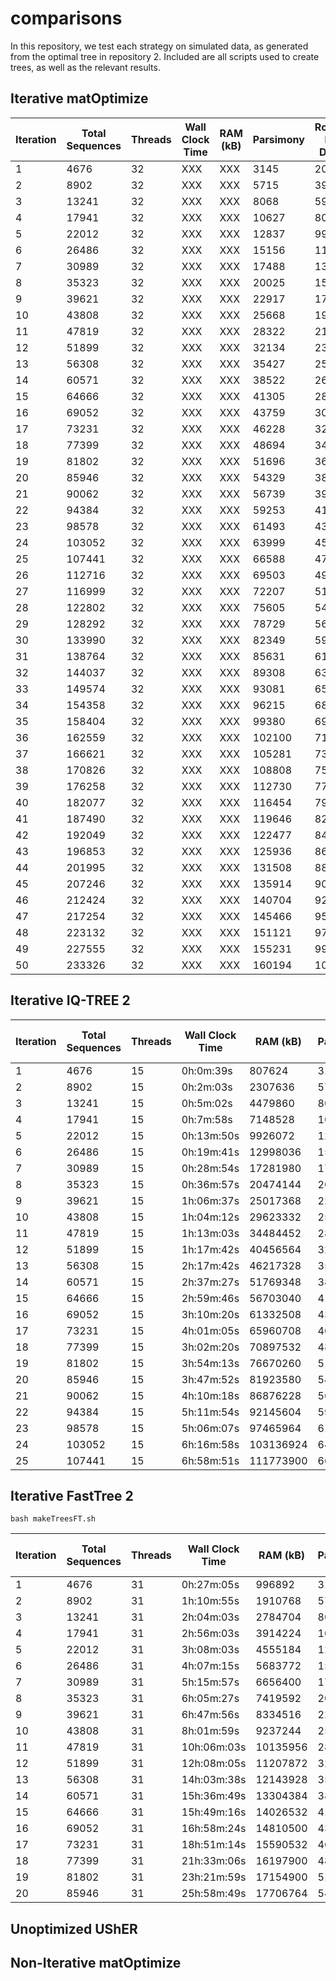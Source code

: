 # comparisons

In this repository, we test each strategy on simulated data, as generated from the optimal tree in repository 2. Included are all scripts used to create trees, as well as the relevant results.

## Iterative matOptimize

| Iteration | Total Sequences | Threads | Wall Clock Time | RAM (kB) | Parsimony | Robinson-Foulds Distance |  
|-----------|-----------------|---------|-----------------|----------|-----------|--------------------------|  
| 1 | 4676 | 32 | XXX | XXX | 3145 | 2079.5 |
| 2 | 8902 | 32 | XXX | XXX | 5715 | 3990.0 |
| 3 | 13241 | 32 | XXX | XXX | 8068 | 5956.5 |
| 4 | 17941 | 32 | XXX | XXX | 10627 | 8060.5 |
| 5 | 22012 | 32 | XXX | XXX | 12837 | 9905.5 |
| 6 | 26486 | 32 | XXX | XXX | 15156 | 11908.5 |
| 7 | 30989 | 32 | XXX | XXX | 17488 | 13927.5 |
| 8 | 35323 | 32 | XXX | XXX | 20025 | 15878.0 |
| 9 | 39621 | 32 | XXX | XXX | 22917 | 17759.0 |
| 10 | 43808 | 32 | XXX | XXX | 25668 | 19601.0 |
| 11 | 47819 | 32 | XXX | XXX | 28322 | 21351.0 |
| 12 | 51899 | 32 | XXX | XXX | 32134 | 23101.5 |
| 13 | 56308 | 32 | XXX | XXX | 35427 | 25006.5 |
| 14 | 60571 | 32 | XXX | XXX | 38522 | 26834.5 |
| 15 | 64666 | 32 | XXX | XXX | 41305 | 28668.5 |
| 16 | 69052 | 32 | XXX | XXX | 43759 | 30638.0 |
| 17 | 73231 | 32 | XXX | XXX | 46228 | 32517.5 |
| 18 | 77399 | 32 | XXX | XXX | 48694 | 34333.5 |
| 19 | 81802 | 32 | XXX | XXX | 51696 | 36261.0 |
| 20 | 85946 | 32 | XXX | XXX | 54329 | 38048.5 |
| 21 | 90062 | 32 | XXX | XXX | 56739 | 39870.5 |
| 22 | 94384 | 32 | XXX | XXX | 59253 | 41781.5 |
| 23 | 98578 | 32 | XXX | XXX | 61493 | 43658.0 |
| 24 | 103052 | 32 | XXX | XXX | 63999 | 45655.5 |
| 25 | 107441 | 32 | XXX | XXX | 66588 | 47597.5 |
| 26 | 112716 | 32 | XXX | XXX | 69503 | 49903.0 |
| 27 | 116999 | 32 | XXX | XXX | 72207 | 51780.0 |
| 28 | 122802 | 32 | XXX | XXX | 75605 | 54309.5 |
| 29 | 128292 | 32 | XXX | XXX | 78729 | 56720.5 |
| 30 | 133990 | 32 | XXX | XXX | 82349 | 59229.0 |
| 31 | 138764 | 32 | XXX | XXX | 85631 | 61312.5 |
| 32 | 144037 | 32 | XXX | XXX | 89308 | 63593.0 |
| 33 | 149574 | 32 | XXX | XXX | 93081 | 65991.0 |
| 34 | 154358 | 32 | XXX | XXX | 96215 | 68065.0 |
| 35 | 158404 | 32 | XXX | XXX | 99380 | 69776.0 |
| 36 | 162559 | 32 | XXX | XXX | 102100 | 71535.5 |
| 37 | 166621 | 32 | XXX | XXX | 105281 | 73278.0 |
| 38 | 170826 | 32 | XXX | XXX | 108808 | 75063.0 |
| 39 | 176258 | 32 | XXX | XXX | 112730 | 77408.0 |
| 40 | 182077 | 32 | XXX | XXX | 116454 | 79918.0 |
| 41 | 187490 | 32 | XXX | XXX | 119646 | 82293.0 |
| 42 | 192049 | 32 | XXX | XXX | 122477 | 84301.0 |
| 43 | 196853 | 32 | XXX | XXX | 125936 | 86395.0 |
| 44 | 201995 | 32 | XXX | XXX | 131508 | 88534.0 |
| 45 | 207246 | 32 | XXX | XXX | 135914 | 90766.0 |
| 46 | 212424 | 32 | XXX | XXX | 140704 | 92988.0 |
| 47 | 217254 | 32 | XXX | XXX | 145466 | 95033.5 |
| 48 | 223132 | 32 | XXX | XXX | 151121 | 97482.0 |
| 49 | 227555 | 32 | XXX | XXX | 155231 | 99379.5 |
| 50 | 233326 | 32 | XXX | XXX | 160194 | 101829.0 |

## Iterative IQ-TREE 2

| Iteration | Total Sequences | Threads | Wall Clock Time | RAM (kB) | Parsimony | Robinson-Foulds Distance |
|-----------|-----------------|---------|-----------------|----------|-----------|--------------------------|
| 1 | 4676 | 15 | 0h:0m:39s | 807624 | 3149 | 2081.5 |
| 2 | 8902 | 15 | 0h:2m:03s | 2307636 | 5722 | 3990.0 |
| 3 | 13241 | 15 | 0h:5m:02s | 4479860 | 8076 | 5956.0 |
| 4 | 17941 | 15 | 0h:7m:58s | 7148528 | 10638 | 8058.5 |
| 5 | 22012 | 15 | 0h:13m:50s | 9926072 | 12851 | 9908.0 |
| 6 | 26486 | 15 | 0h:19m:41s | 12998036 | 15171 | 11912.5 |
| 7 | 30989 | 15 | 0h:28m:54s | 17281980 | 17503 | 13927.0 |
| 8 | 35323 | 15 | 0h:36m:57s | 20474144 | 20043 | 15881.0 |
| 9 | 39621 | 15 | 1h:06m:37s | 25017368 | 22941 | 17764.0 |
| 10 | 43808 | 15 | 1h:04m:12s | 29623332 | 25697 | 19607.5 |
| 11 | 47819 | 15 | 1h:13m:03s | 34484452 | 28354 | 21358.5 |
| 12 | 51899 | 15 | 1h:17m:42s | 40456564 | 32173 | 23112.0 |
| 13 | 56308 | 15 | 2h:17m:42s | 46217328 | 35475 | 25020.0 |
| 14 | 60571 | 15 | 2h:37m:27s | 51769348 | 38576 | 26851.0 |
| 15 | 64666 | 15 | 2h:59m:46s | 56703040 | 41362 | 28681.5 |
| 16 | 69052 | 15 | 3h:10m:20s | 61332508 | 43819 | 30652.0 |
| 17 | 73231 | 15 | 4h:01m:05s | 65960708 | 46289 | 32528.5 |
| 18 | 77399 | 15 | 3h:02m:20s | 70897532 | 48758 | 34351.5 |
| 19 | 81802 | 15 | 3h:54m:13s | 76670260 | 51768 | 36286.0 |
| 20 | 85946 | 15 | 3h:47m:52s | 81923580 | 54404 | 38074.0 |
| 21 | 90062 | 15 | 4h:10m:18s | 86876228 | 56817 | 39892.5 |
| 22 | 94384 | 15 | 5h:11m:54s | 92145604 | 59333 | 41808.5 |
| 23 | 98578 | 15 | 5h:06m:07s | 97465964 | 61575 | 43686.5 |
| 24 | 103052 | 15 | 6h:16m:58s | 103136924 | 64083 | 45682.5 |
| 25 | 107441 | 15 | 6h:58m:51s | 111773900 | 66672 | 47628.0 |


## Iterative FastTree 2

```
bash makeTreesFT.sh
```

| Iteration | Total Sequences | Threads | Wall Clock Time | RAM (kB) | Parsimony | Robinson-Foulds Distance |
|-----------|-----------------|---------|-----------------|----------|-----------|--------------------------|
| 1 | 4676 | 31 | 0h:27m:05s | 996892 | 3145 | 2091.0 |
| 2 | 8902 | 31 | 1h:10m:55s | 1910768 | 5715 | 4028.0 |
| 3 | 13241 | 31 | 2h:04m:03s | 2784704 | 8069 | 6023.0 |
| 4 | 17941 | 31 | 2h:56m:03s | 3914224 | 10633 | 8135.0 |
| 5 | 22012 | 31 | 3h:08m:03s | 4555184 | 12841 | 10010.5 |
| 6 | 26486 | 31 | 4h:07m:15s | 5683772 | 15158 | 12024.5 |
| 7 | 30989 | 31 | 5h:15m:57s | 6656400 | 17492 | 14075.5 |
| 8 | 35323 | 31 | 6h:05m:27s | 7419592 | 20031 | 16061.5 |
| 9 | 39621 | 31 | 6h:47m:56s | 8334516 | 22932 | 17958.0 |
| 10 | 43808 | 31 | 8h:01m:59s | 9237244 | 25689 | 19811.5 |
| 11 | 47819 | 31 | 10h:06m:03s | 10135956 | 28339 | 21598.5 |
| 12 | 51899 | 31 | 12h:08m:05s | 11207872 | 32156 | 23376.5 |
| 13 | 56308 | 31 | 14h:03m:38s | 12143928 | 35457 | 25314.5 |
| 14 | 60571 | 31 | 15h:36m:49s | 13304384 | 38554 | 27170.0 |
| 15 | 64666 | 31 | 15h:49m:16s | 14026532 | 41333 | 29017.0 |
| 16 | 69052 | 31 | 16h:58m:24s | 14810500 | 43783 | 31012.0 |
| 17 | 73231 | 31 | 18h:51m:14s | 15590532 | 46252 | 32890.0 |
| 18 | 77399 | 31 | 21h:33m:06s | 16197900 | 48720 | 34718.0 |
| 19 | 81802 | 31 | 23h:21m:59s | 17154900 | 51725 | 36662.5 |
| 20 | 85946 | 31 | 25h:58m:49s | 17706764 | 54360 | 38450.0 |


## Unoptimized UShER

## Non-Iterative matOptimize

